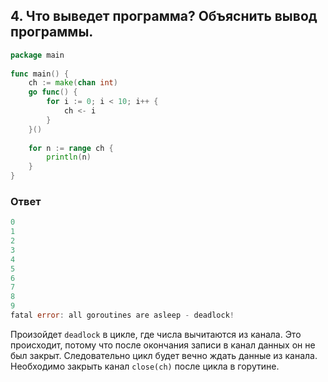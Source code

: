 ## 4. Что выведет программа? Объяснить вывод программы.
```go
package main
 
func main() {
    ch := make(chan int)
    go func() {
        for i := 0; i < 10; i++ {
            ch <- i
        }
    }()
 
    for n := range ch {
        println(n)
    }
}
```
### Ответ
```go
0
1
2
3
4
5
6
7
8
9
fatal error: all goroutines are asleep - deadlock!
```
Произойдет `deadlock` в цикле, где числа вычитаются из канала. Это происходит, потому что после окончания записи в канал данных он не был закрыт. Следовательно цикл будет вечно ждать данные из канала. Необходимо закрыть канал `close(ch)` после цикла в горутине.
